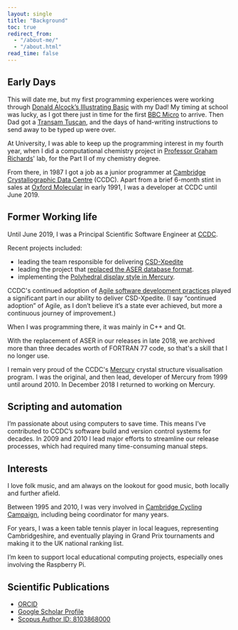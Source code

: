 ```yaml
---
layout: single
title: "Background"
toc: true
redirect_from:
  - "/about-me/"
  - "/about.html"
read_time: false
---
```


## Early Days

This will date me, but my first programming experiences were working through [Donald Alcock’s Illustrating Basic](http://www.computinghistory.org.uk/cgi/archive.pl?type=Books&platform=&author=Donald%20Alcock&publisher=&order=Publisher) with my Dad! My timing at school was lucky, as I got there just in time for the first [BBC Micro](http://en.wikipedia.org/wiki/BBC_Micro) to arrive. Then Dad got a [Transam Tuscan](http://www.computinghistory.org.uk/det/7010/Transam-Tuscan-S100/), and the days of hand-writing instructions to send away to be typed up were over.

At University, I was able to keep up the programming interest in my fourth year, when I did a computational chemistry project in [Professor Graham Richards](http://en.wikipedia.org/wiki/Graham_Richards)' lab, for the Part II of my chemistry degree.

From there, in 1987 I got a job as a junior programmer at [Cambridge Crystallographic Data Centre](http://www.ccdc.cam.ac.uk/) (CCDC). Apart from a brief 6-month stint in sales at [Oxford Molecular](http://www.isis-innovation.com/spinout/oxmol.html) in early 1991, I was a developer at CCDC until June 2019.

## Former Working life

Until June 2019, I was a Principal Scientific Software Engineer at [CCDC](http://www.ccdc.cam.ac.uk/).

Recent projects included:

* leading the team responsible for delivering [CSD-Xpedite](http://www.ccdc.cam.ac.uk/SUPPORTANDRESOURCES/Support/Pages/SupportSolution.aspx?supportsolutionid=304)
* leading the project that [replaced the ASER database format](https://www.ccdc.cam.ac.uk/Community/blog/2017-12-14-csd-release-2018/). 
* implementing the [Polyhedral display style in Mercury](https://www.ccdc.cam.ac.uk/Community/blog/greater-structural-insight-and-clearer-visualisation/). 

CCDC's continued adoption of [Agile software development practices](http://agilemanifesto.org/) played a significant part in our ability to deliver CSD-Xpedite. (I say “continued adoption” of Agile, as I don’t believe it’s a state ever achieved, but more a continuous journey of improvement.)

When I was programming there, it was mainly in C++ and Qt.

With the replacement of ASER in our releases in late 2018, we archived more than three decades worth of FORTRAN 77 code, so that's a skill that I no longer use.

I remain very proud of the CCDC's [Mercury](http://www.ccdc.cam.ac.uk/Solutions/CSDSystem/Pages/Mercury.aspx) crystal structure visualisation program. I was the original, and then lead, developer of Mercury from 1999 until around 2010. In December 2018 I returned to working on Mercury.

## Scripting and automation

I’m passionate about using computers to save time. This means I’ve contributed to CCDC’s software build and version control systems for decades. In 2009 and 2010 I lead major efforts to streamline our release processes, which had required many time-consuming manual steps.

## Interests

I love folk music, and am always on the lookout for good music, both locally and further afield.

Between 1995 and 2010, I was very involved in [Cambridge Cycling Campaign](http://www.camcycle.org.uk/), including being coordinator for many years.

For years, I was a keen table tennis player in local leagues, representing Cambridgeshire, and eventually playing in Grand Prix tournaments and making it to the UK national ranking list.

I’m keen to support local educational computing projects, especially ones involving the Raspberry Pi.

## Scientific Publications

* [ORCID](http://orcid.org/0000-0003-3664-8645)
* [Google Scholar Profile](http://scholar.google.co.uk/citations?user=CNekj-gAAAAJ)
* [Scopus Author ID: 8103868000](http://www.scopus.com/authid/detail.url?authorId=8103868000)
